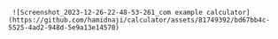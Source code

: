      ![Screenshot_2023-12-26-22-48-53-261_com example calculator](https://github.com/hamidnaji/calculator/assets/81749392/bd67bb4c-5525-4ad2-948d-5e9a13e14570)
